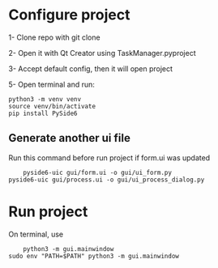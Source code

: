 # Configure project

1- Clone repo with git clone

2- Open it with Qt Creator using TaskManager.pyproject

3- Accept default config, then it will open project

5- Open terminal and run:

	python3 -m venv venv
	source venv/bin/activate
	pip install PySide6
	
## Generate another ui file
Run this command before run project if form.ui was updated
        
        pyside6-uic gui/form.ui -o gui/ui_form.py
	pyside6-uic gui/process.ui -o gui/ui_process_dialog.py
	
# Run project

On terminal, use 

        python3 -m gui.mainwindow
	sudo env "PATH=$PATH" python3 -m gui.mainwindow
	

